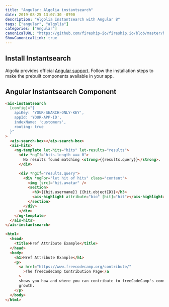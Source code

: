 ```yaml
---
title: "Angular: Algolia instantsearch"
date: 2019-08-25 13:07:30 -0700
description: "Algolia Instantsearch with Angular 8"
tags: ["angular", "algolia"]
categories: ["Angular"]
canonicalURL: "https://github.com/fireship-io/fireship.io/blob/master/hugo/content/snippets/algolia-instantsearch-angular.md"
ShowCanonicalLink: true
---
```


## Install Instantsearch

Algolia provides official [Angular support](https://community.algolia.com/angular-instantsearch/). Follow the installation steps to make the prebuilt components available in your app.

## Angular Instantsearch Component

```html
<ais-instantsearch
  [config]="{
    apiKey: 'YOUR-SEARCH-ONLY-KEY',
    appId: 'YOUR-APP-ID',
    indexName: 'customers',
    routing: true
  }"
>
  <ais-search-box></ais-search-box>
  <ais-hits>
    <ng-template let-hits="hits" let-results="results">
      <div *ngIf="hits.length === 0">
        No results found matching <strong>{{results.query}}</strong>.
      </div>

      <div *ngIf="results.query">
        <div *ngFor="let hit of hits" class="content">
          <img [src]="hit.avatar" />
          <section>
            <h3>{{hit.username}} {{hit.objectID}}</h3>
            <ais-highlight attribute="bio" [hit]="hit"></ais-highlight>
          </section>
        </div>
      </div>
    </ng-template>
  </ais-hits>
</ais-instantsearch>
```

```html
<html>
  <head>
    <title>Href Attribute Example</title>
  </head>
  <body>
    <h1>Href Attribute Example</h1>
    <p>
      <a href="https://www.freecodecamp.org/contribute/"
        >The freeCodeCamp Contribution Page</a
      >
      shows you how and where you can contribute to freeCodeCamp's community and
      growth.
    </p>
  </body>
</html>
```

